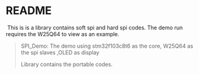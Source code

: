 # README

​	This is is a library contains soft spi and hard spi codes. The demo run requires the W25Q64 to view as an example.

> SPI_Demo: The demo using stm32f103c8t6 as the core, W25Q64 as the spi slaves ,OLED as display
>
> Library contains the portable codes.